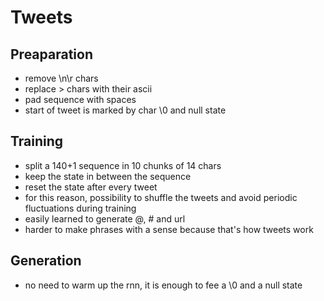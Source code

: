 # Tweets

## Preaparation

- remove \n\r chars
- replace &gt; chars with their ascii
- pad sequence with spaces
- start of tweet is marked by char \0 and null state

## Training

- split a 140+1 sequence in 10 chunks of 14 chars
- keep the state in between the sequence
- reset the state after every tweet
- for this reason, possibility to shuffle the tweets and avoid
  periodic fluctuations during training
- easily learned to generate @, # and url
- harder to make phrases with a sense because that's how tweets work

## Generation

- no need to warm up the rnn, it is enough to fee a \0 and a null state
